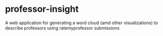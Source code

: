 # professor-insight
A web application for generating a word cloud (amd other visualizations) to describe professors using ratemyprofessor submissions
